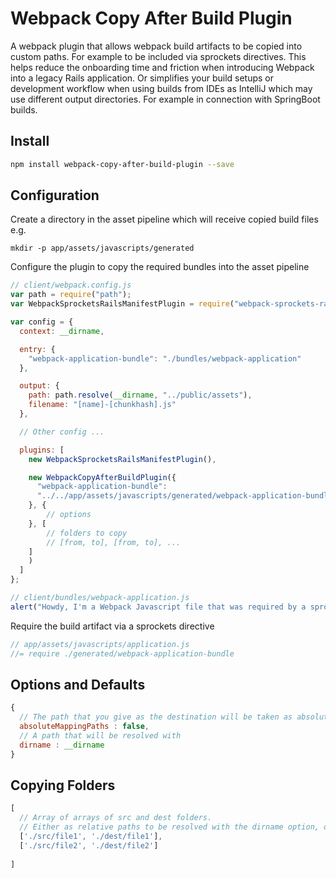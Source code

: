 Webpack Copy After Build Plugin
===============================

A webpack plugin that allows webpack build artifacts to be copied into custom paths. 
For example to be included via sprockets
directives. This helps reduce the onboarding time and friction when introducing 
Webpack into a legacy Rails application.
Or simplifies your build setups or development workflow when using builds from IDEs as IntelliJ which may use different
output directories. For example in connection with SpringBoot builds.

Install
-------

```bash
npm install webpack-copy-after-build-plugin --save
```

Configuration
-------------

Create a directory in the asset pipeline which will receive copied build files e.g.

```
mkdir -p app/assets/javascripts/generated
```

Configure the plugin to copy the required bundles into the asset pipeline

```javascript
// client/webpack.config.js
var path = require("path");
var WebpackSprocketsRailsManifestPlugin = require("webpack-sprockets-rails-manifest-plugin");

var config = {
  context: __dirname,

  entry: {
    "webpack-application-bundle": "./bundles/webpack-application"
  },

  output: {
    path: path.resolve(__dirname, "../public/assets"),
    filename: "[name]-[chunkhash].js"
  },

  // Other config ...

  plugins: [
    new WebpackSprocketsRailsManifestPlugin(),

    new WebpackCopyAfterBuildPlugin({
      "webpack-application-bundle":
      "../../app/assets/javascripts/generated/webpack-application-bundle.js",
    }, {
        // options
    }, [
        // folders to copy
        // [from, to], [from, to], ...
    ]
    )
  ]
};
```

```javascript
// client/bundles/webpack-application.js
alert("Howdy, I'm a Webpack Javascript file that was required by a sprockets directive!");
```

Require the build artifact via a sprockets directive

```javascript
// app/assets/javascripts/application.js
//= require ./generated/webpack-application-bundle
```

Options and Defaults
---------------------

```javascript
{
  // The path that you give as the destination will be taken as absolute if this flag is set 
  absoluteMappingPaths : false,
  // A path that will be resolved with
  dirname : __dirname
}
```

Copying Folders
---------------------

```javascript
[
  // Array of arrays of src and dest folders. 
  // Either as relative paths to be resolved with the dirname option, or as absolute paths
  ['./src/file1', './dest/file1'],
  ['./src/file2', './dest/file2']
  
]
```